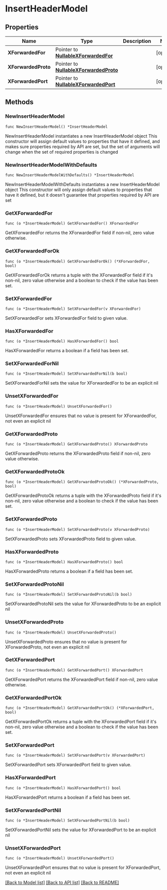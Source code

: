 # InsertHeaderModel

## Properties

Name | Type | Description | Notes
------------ | ------------- | ------------- | -------------
**XForwardedFor** | Pointer to [**NullableXForwardedFor**](XForwardedFor.md) |  | [optional] 
**XForwardedProto** | Pointer to [**NullableXForwardedProto**](XForwardedProto.md) |  | [optional] 
**XForwardedPort** | Pointer to [**NullableXForwardedPort**](XForwardedPort.md) |  | [optional] 

## Methods

### NewInsertHeaderModel

`func NewInsertHeaderModel() *InsertHeaderModel`

NewInsertHeaderModel instantiates a new InsertHeaderModel object
This constructor will assign default values to properties that have it defined,
and makes sure properties required by API are set, but the set of arguments
will change when the set of required properties is changed

### NewInsertHeaderModelWithDefaults

`func NewInsertHeaderModelWithDefaults() *InsertHeaderModel`

NewInsertHeaderModelWithDefaults instantiates a new InsertHeaderModel object
This constructor will only assign default values to properties that have it defined,
but it doesn't guarantee that properties required by API are set

### GetXForwardedFor

`func (o *InsertHeaderModel) GetXForwardedFor() XForwardedFor`

GetXForwardedFor returns the XForwardedFor field if non-nil, zero value otherwise.

### GetXForwardedForOk

`func (o *InsertHeaderModel) GetXForwardedForOk() (*XForwardedFor, bool)`

GetXForwardedForOk returns a tuple with the XForwardedFor field if it's non-nil, zero value otherwise
and a boolean to check if the value has been set.

### SetXForwardedFor

`func (o *InsertHeaderModel) SetXForwardedFor(v XForwardedFor)`

SetXForwardedFor sets XForwardedFor field to given value.

### HasXForwardedFor

`func (o *InsertHeaderModel) HasXForwardedFor() bool`

HasXForwardedFor returns a boolean if a field has been set.

### SetXForwardedForNil

`func (o *InsertHeaderModel) SetXForwardedForNil(b bool)`

 SetXForwardedForNil sets the value for XForwardedFor to be an explicit nil

### UnsetXForwardedFor
`func (o *InsertHeaderModel) UnsetXForwardedFor()`

UnsetXForwardedFor ensures that no value is present for XForwardedFor, not even an explicit nil
### GetXForwardedProto

`func (o *InsertHeaderModel) GetXForwardedProto() XForwardedProto`

GetXForwardedProto returns the XForwardedProto field if non-nil, zero value otherwise.

### GetXForwardedProtoOk

`func (o *InsertHeaderModel) GetXForwardedProtoOk() (*XForwardedProto, bool)`

GetXForwardedProtoOk returns a tuple with the XForwardedProto field if it's non-nil, zero value otherwise
and a boolean to check if the value has been set.

### SetXForwardedProto

`func (o *InsertHeaderModel) SetXForwardedProto(v XForwardedProto)`

SetXForwardedProto sets XForwardedProto field to given value.

### HasXForwardedProto

`func (o *InsertHeaderModel) HasXForwardedProto() bool`

HasXForwardedProto returns a boolean if a field has been set.

### SetXForwardedProtoNil

`func (o *InsertHeaderModel) SetXForwardedProtoNil(b bool)`

 SetXForwardedProtoNil sets the value for XForwardedProto to be an explicit nil

### UnsetXForwardedProto
`func (o *InsertHeaderModel) UnsetXForwardedProto()`

UnsetXForwardedProto ensures that no value is present for XForwardedProto, not even an explicit nil
### GetXForwardedPort

`func (o *InsertHeaderModel) GetXForwardedPort() XForwardedPort`

GetXForwardedPort returns the XForwardedPort field if non-nil, zero value otherwise.

### GetXForwardedPortOk

`func (o *InsertHeaderModel) GetXForwardedPortOk() (*XForwardedPort, bool)`

GetXForwardedPortOk returns a tuple with the XForwardedPort field if it's non-nil, zero value otherwise
and a boolean to check if the value has been set.

### SetXForwardedPort

`func (o *InsertHeaderModel) SetXForwardedPort(v XForwardedPort)`

SetXForwardedPort sets XForwardedPort field to given value.

### HasXForwardedPort

`func (o *InsertHeaderModel) HasXForwardedPort() bool`

HasXForwardedPort returns a boolean if a field has been set.

### SetXForwardedPortNil

`func (o *InsertHeaderModel) SetXForwardedPortNil(b bool)`

 SetXForwardedPortNil sets the value for XForwardedPort to be an explicit nil

### UnsetXForwardedPort
`func (o *InsertHeaderModel) UnsetXForwardedPort()`

UnsetXForwardedPort ensures that no value is present for XForwardedPort, not even an explicit nil

[[Back to Model list]](../README.md#documentation-for-models) [[Back to API list]](../README.md#documentation-for-api-endpoints) [[Back to README]](../README.md)


